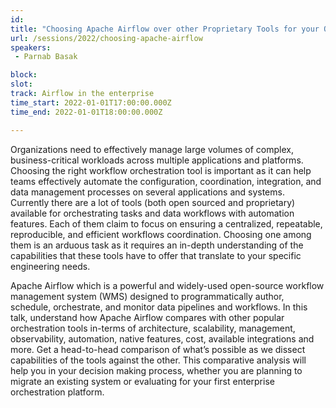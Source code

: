 ```yaml
---
id: 
title: "Choosing Apache Airflow over other Proprietary Tools for your Orchestration needs"
url: /sessions/2022/choosing-apache-airflow
speakers:
 - Parnab Basak

block: 
slot: 
track: Airflow in the enterprise
time_start: 2022-01-01T17:00:00.000Z
time_end: 2022-01-01T18:00:00.000Z

---
```


Organizations need to effectively manage large volumes of complex, business-critical workloads across multiple applications and platforms. Choosing the right workflow orchestration tool is important as it can help teams effectively automate the configuration, coordination, integration, and data management processes on several applications and systems. Currently there are a lot of tools (both open sourced and proprietary) available for orchestrating tasks and data workflows with automation features. Each of them claim to focus on ensuring a centralized, repeatable, reproducible, and efficient workflows coordination. Choosing one among them is an arduous task as it requires an in-depth understanding of the capabilities that these tools have to offer that translate to your specific engineering needs.
 
Apache Airflow which is a powerful and widely-used open-source workflow management system (WMS) designed to programmatically author, schedule, orchestrate, and monitor data pipelines and workflows. In this talk, understand how Apache Airflow compares with other popular orchestration tools in-terms of architecture, scalability, management, observability, automation, native features, cost, available integrations and more. Get a head-to-head comparison of what’s possible as we dissect capabilities of the tools against the other. This comparative analysis will help you in your decision making process, whether you are planning to migrate an existing system or evaluating for your first enterprise orchestration platform.